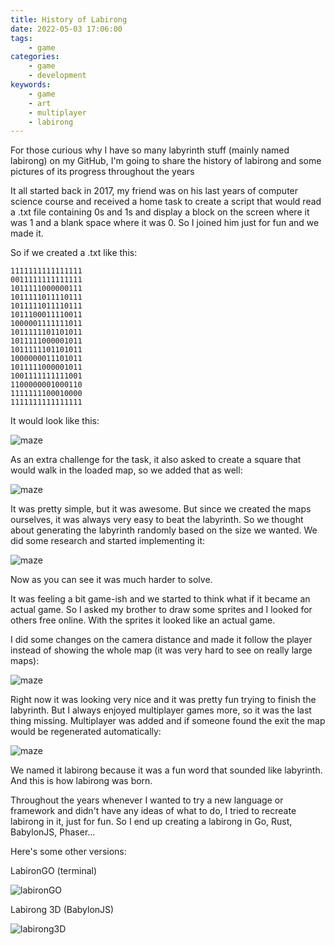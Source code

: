 ```yaml
---
title: History of Labirong
date: 2022-05-03 17:06:00
tags:
    - game
categories:
    - game
    - development
keywords:
    - game
    - art
    - multiplayer
    - labirong
---
```


For those curious why I have so many labyrinth stuff (mainly named labirong) on my GitHub, I'm going to share the history of labirong and some pictures of its progress throughout the years 

It all started back in 2017, my friend was on his last years of computer science course and received a home task to create a script that would read a .txt file containing 0s and 1s and display a block on the screen where it was 1 and a blank space where it was 0. So I joined him just for fun and we made it.

So if we created a .txt like this:

```
1111111111111111
0011111111111111
1011111000000111
1011111011110111
1011111011110111
1011100011110011
1000001111111011
1011111101101011
1011111000001011
1011111101101011
1000000011101011
1011111000001011
1001111111111001
1100000001000110
1111111100010000
1111111111111111
```

It would look like this:

![maze](/images/history-of-labirong/maze-version-0.png)

As an extra challenge for the task, it also asked to create a square that would walk in the loaded map, so we added that as well:

![maze](/images/history-of-labirong/maze-version-1.png)

It was pretty simple, but it was awesome. But since we created the maps ourselves, it was always very easy to beat the labyrinth. So we thought about generating the labyrinth randomly based on the size we wanted. We did some research and started implementing it:

![maze](/images/history-of-labirong/maze-version-2.png)

Now as you can see it was much harder to solve.

It was feeling a bit game-ish and we started to think what if it became an actual game. So I asked my brother to draw some sprites and I looked for others free online. With the sprites it looked like an actual game.

I did some changes on the camera distance and made it follow the player instead of showing the whole map (it was very hard to see on really large maps):

![maze](/images/history-of-labirong/maze-version-3.png)

Right now it was looking very nice and it was pretty fun trying to finish the labyrinth. But I always enjoyed multiplayer games more, so it was the last thing missing. Multiplayer was added and if someone found the exit the map would be regenerated automatically:

![maze](/images/history-of-labirong/maze-version-4.png)

We named it labirong because it was a fun word that sounded like labyrinth. And this is how labirong was born.

Throughout the years whenever I wanted to try a new language or framework and didn't have any ideas of what to do, I tried to recreate labirong in it, just for fun. So I end up creating a labirong in Go, Rust, BabylonJS, Phaser...

Here's some other versions:

LabironGO (terminal)

![labironGO](/images/history-of-labirong/labirongo.png)

Labirong 3D (BabylonJS)

![labirong3D](/images/history-of-labirong/labirong3d.png)
